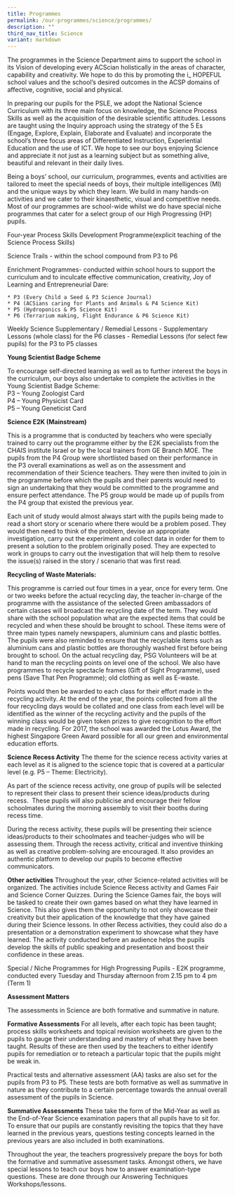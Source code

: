 ```yaml
---
title: Programmes
permalink: /our-programmes/science/programmes/
description: ""
third_nav_title: Science
variant: markdown
---
```

The programmes in the Science Department aims to support the school in its Vision of developing every ACScian holistically in the areas of character, capability and creativity. We hope to do this by promoting the i_ HOPEFUL school values and the school’s desired outcomes in the ACSP domains of affective, cognitive, social and physical.

In preparing our pupils for the PSLE, we adopt the National Science Curriculum with its three main focus on knowledge, the Science Process Skills as well as the acquisition of the desirable scientific attitudes. Lessons are taught using the Inquiry approach using the strategy of the 5 Es (Engage, Explore, Explain, Elaborate and Evaluate) and incorporate the school’s three focus areas of Differentiated Instruction, Experiential Education and the use of ICT. We hope to see our boys enjoying Science and appreciate it not just as a learning subject but as something alive, beautiful and relevant in their daily lives.

Being a boys’ school, our curriculum, programmes, events and activities are tailored to meet the special needs of boys, their multiple intelligences (MI) and the unique ways by which they learn. We build in many hands-on activities and we cater to their kinaesthetic, visual and competitive needs. Most of our programmes are school-wide whilst we do have special niche programmes that cater for a select group of our High Progressing (HP) pupils.


Four-year Process Skills Development Programme(explicit teaching of the Science Process Skills)

Science Trails - within the school compound from P3 to P6

Enrichment Programmes- conducted within school hours to support the curriculum and to inculcate effective communication, creativity, Joy of Learning and Entrepreneurial Dare:

	* P3 (Every Child a Seed & P3 Science Journal)  
	* P4 (ACSians caring for Plants and Animals & P4 Science Kit)  
	* P5 (Hydroponics & P5 Science Kit)  
	* P6 (Terrarium making, Flight Endurance & P6 Science Kit)

Weekly Science Supplementary / Remedial Lessons
	- Supplementary Lessons (whole class) for the P6 classes
	- Remedial Lessons (for select few pupils) for the P3 to P5 classes

**Young Scientist Badge Scheme**

To encourage self-directed learning as well as to further interest the boys in the curriculum, our boys also undertake to complete the activities in the Young Scientist Badge Scheme:  
P3 – Young Zoologist Card  
P4 – Young Physicist Card  
P5 – Young Geneticist Card

**Science E2K (Mainstream)**

This is a programme that is conducted by teachers who were specially trained to carry out the programme either by the E2K specialists from the CHAIS institute Israel or by the local trainers from GE Branch MOE. The pupils from the P4 Group were shortlisted based on their performance in the P3 overall examinations as well as on the assessment and recommendation of their Science teachers. They were then invited to join in the programme before which the pupils and their parents would need to sign an undertaking that they would be committed to the programme and ensure perfect attendance. The P5 group would be made up of pupils from the P4 group that existed the previous year.

Each unit of study would almost always start with the pupils being made to read a short story or scenario where there would be a problem posed. They would then need to think of the problem, devise an appropriate investigation, carry out the experiment and collect data in order for them to present a solution to the problem originally posed. They are expected to work in groups to carry out the investigation that will help them to resolve the issue(s) raised in the story / scenario that was first read.



**Recycling of Waste Materials:**

This programme is carried out four times in a year, once for every term. One or two weeks before the actual recycling day, the teacher in-charge of the programme with the assistance of the selected Green ambassadors of certain classes will broadcast the recycling date of the term. They would share with the school population what are the expected items that could be recycled and when these should be brought to school. These items were of three main types namely newspapers, aluminium cans and plastic bottles. The pupils were also reminded to ensure that the recyclable items such as aluminium cans and plastic bottles are thoroughly washed first before being brought to school. On the actual recycling day, PSG Volunteers will be at hand to man the recycling points on level one of the school. We also have programmes to recycle spectacle frames (Gift of Sight Programme), used pens (Save That Pen Programme); old clothing as well as E-waste.

Points would then be awarded to each class for their effort made in the recycling activity. At the end of the year, the points collected from all the four recycling days would be collated and one class from each level will be identified as the winner of the recycling activity and the pupils of the winning class would be given token prizes to give recognition to the effort made in recycling. For 2017, the school was awarded the Lotus Award, the highest Singapore Green Award possible for all our green and environmental education efforts.

**Science Recess Activity**
The theme for the science recess activity varies at each level as it is aligned to the science topic that is covered at a particular level (e.g. P5 – Theme: Electricity).

As part of the science recess activity, one group of pupils will be selected to represent their class to present their science ideas/products during recess.  These pupils will also publicise and encourage their fellow schoolmates during the morning assembly to visit their booths during recess time.

During the recess activity, these pupils will be presenting their science ideas/products to their schoolmates and teacher-judges who will be assessing them. Through the recess activity, critical and inventive thinking as well as creative problem-solving are encouraged. It also provides an authentic platform to develop our pupils to become effective communicators.



**Other activities**
Throughout the year, other Science-related activities will be organized. The activities include Science Recess activity and Games Fair and Science Corner Quizzes. During the Science Games fair, the boys will be tasked to create their own games based on what they have learned in Science. This also gives them the opportunity to not only showcase their creativity but their application of the knowledge that they have gained during their Science lessons. In other Recess activities, they could also do a presentation or a demonstration experiment to showcase what they have learned. The activity conducted before an audience helps the pupils develop the skills of public speaking and presentation and boost their confidence in these areas.


Special / Niche Programmes for High Progressing Pupils
	- E2K programme, conducted every Tuesday and Thursday afternoon from 2.15 pm to 4 pm (Term 1)
	
	
**Assessment Matters**

The assessments in Science are both formative and summative in nature.

**Formative Assessments**
For all levels, after each topic has been taught; process skills worksheets and topical revision worksheets are given to the pupils to gauge their understanding and mastery of what they have been taught. Results of these are then used by the teachers to either identify pupils for remediation or to reteach a particular topic that the pupils might be weak in.

Practical tests and alternative assessment (AA) tasks are also set for the pupils from P3 to P5. These tests are both formative as well as summative in nature as they contribute to a certain percentage towards the annual overall assessment of the pupils in Science.

**Summative Assessments**
These take the form of the Mid-Year as well as the End-of-Year Science examination papers that all pupils have to sit for. To ensure that our pupils are constantly revisiting the topics that they have learned in the previous years, questions testing concepts learned in the previous years are also included in both examinations.

Throughout the year, the teachers progressively prepare the boys for both the formative and summative assessment tasks. Amongst others, we have special lessons to teach our boys how to answer examination-type questions. These are done through our Answering Techniques Workshops/lessons.